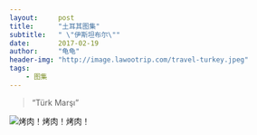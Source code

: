 ```yaml
---
layout:     post
title:      "土耳其图集"
subtitle:   " \"伊斯坦布尔\""
date:       2017-02-19
author:     "龟龟"
header-img: "http://image.lawootrip.com/travel-turkey.jpeg"
tags:
    - 图集
---
```


> “Türk Marşı”

![烤肉！烤肉！烤肉！][1]


  [1]: http://image.lawootrip.com/WechatIMG5.jpeg